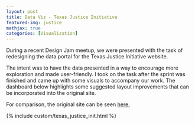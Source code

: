 ```yaml
---
layout: post
title: Data Viz - Texas Justice Initiative
featured-img: justice
mathjax: true
categories: [Visualization]
---
```


During a recent Design Jam meetup, we were presented with the task of redesigning the data portal for the Texas Justice Initiative website. 

The intent was to have the data presented in a way to encourage more exploration and made user-friendly. I took on the task after the sprint was finished and came up with some visuals to accompany our work. The dashboard below highlights some suggested layout improvements that can be incorporated into the original site.

For comparison, the original site can be seen [here.](http://texasjusticeinitiative.org/data/)

  {% include custom/texas_justice_init.html %}



